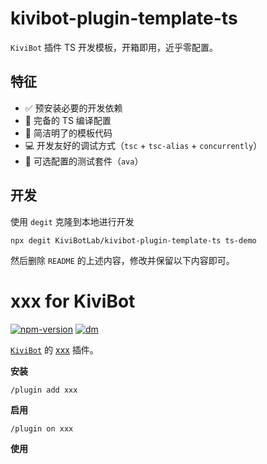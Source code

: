 # kivibot-plugin-template-ts

`KiviBot` 插件 TS 开发模板，开箱即用，近乎零配置。

## 特征

- ✅ 预安装必要的开发依赖
- 🔧 完备的 TS 编译配置
- 🎨 简洁明了的模板代码
- 💻 开发友好的调试方式（`tsc` + `tsc-alias` + `concurrently`）
- 🧪 可选配置的测试套件（`ava`）

## 开发

使用 `degit` 克隆到本地进行开发

```shell
npx degit KiviBotLab/kivibot-plugin-template-ts ts-demo
```

然后删除 `README` 的上述内容，修改并保留以下内容即可。

# xxx for KiviBot

[![npm-version](https://img.shields.io/npm/v/kivibot-plugin-xxx?color=527dec&label=kivibot-plugin-xxx&style=flat-square)](https://npm.im/kivibot-plugin-xxx)
[![dm](https://shields.io/npm/dm/kivibot-plugin-xxx?style=flat-square)](https://npm.im/kivibot-plugin-xxx)

[`KiviBot`](https://beta.kivibot.com) 的 [xxx]() 插件。

**安装**

```shell
/plugin add xxx
```

**启用**

```shell
/plugin on xxx
```

**使用**

```shell

```
